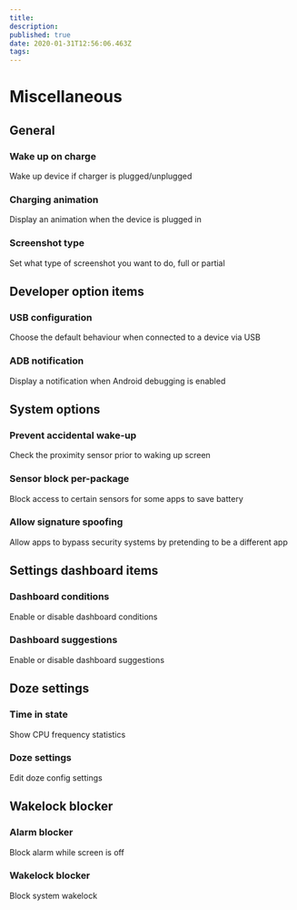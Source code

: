 ```yaml
---
title: 
description: 
published: true
date: 2020-01-31T12:56:06.463Z
tags: 
---
```


# Miscellaneous


## General

### Wake up on charge
Wake up device if charger is plugged/unplugged

### Charging animation
Display an animation when the device is plugged in

### Screenshot type
Set what type of screenshot you want to do, full or partial


## Developer option items

### USB configuration
Choose the default behaviour when connected to a device via USB

### ADB notification
Display a notification when Android debugging is enabled


## System options

### Prevent accidental wake-up
Check the proximity sensor prior to waking up screen

### Sensor block per-package
Block access to certain sensors for some apps to save battery

### Allow signature spoofing
Allow apps to bypass security systems by pretending to be a different app


## Settings dashboard items

### Dashboard conditions
Enable or disable dashboard conditions

### Dashboard suggestions
Enable or disable dashboard suggestions


## Doze settings

### Time in state
Show CPU frequency statistics

### Doze settings
Edit doze config settings


## Wakelock blocker

### Alarm blocker
Block alarm while screen is off

### Wakelock blocker
Block system wakelock